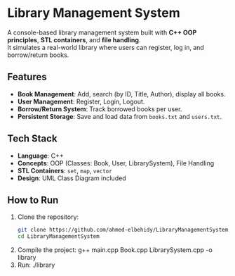 # Library Management System

A console-based library management system built with **C++ OOP principles**, **STL containers**, and **file handling**.  
It simulates a real-world library where users can register, log in, and borrow/return books.

##  Features
- **Book Management**: Add, search (by ID, Title, Author), display all books.  
- **User Management**: Register, Login, Logout.  
- **Borrow/Return System**: Track borrowed books per user.  
- **Persistent Storage**: Save and load data from `books.txt` and `users.txt`.  

##  Tech Stack
- **Language**: C++  
- **Concepts**: OOP (Classes: Book, User, LibrarySystem), File Handling  
- **STL Containers**: `set`, `map`, `vector`  
- **Design**: UML Class Diagram included  



##  How to Run
1. Clone the repository:
   ```bash
   git clone https://github.com/ahmed-elbehidy/LibraryManagementSystem.git
   cd LibraryManagementSystem
2. Compile the project:
 g++ main.cpp Book.cpp LibrarySystem.cpp -o library
3. Run:
./library
